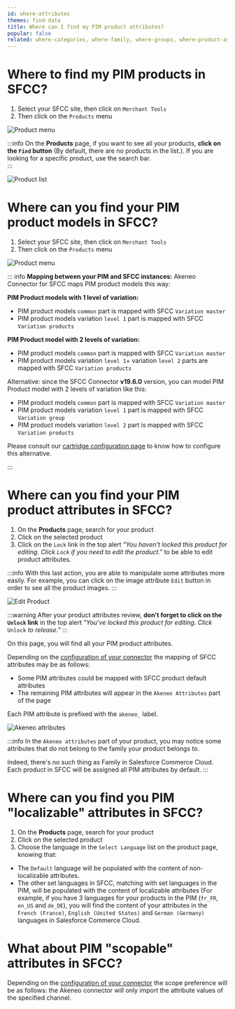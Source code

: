 ```yaml
---
id: where-attributes
themes: find-data
title: Where can I find my PIM product attributes?
popular: false
related: where-categories, where-family, where-groups, where-product-association, where-reference-entities
---
```


# Where to find my PIM products in SFCC?

1. Select your SFCC site, then click on `Merchant Tools`
2. Then click on the `Products` menu

![Product menu](../img/sfcc-where-products.png)

:::info
On the **Products** page, if you want to see all your products, **click on the `Find` button** (By default, there are no products in the list.).
If you are looking for a specific product, use the search bar.  
:::

![Product list](../img/sfcc-where-products-list.png)

# Where can you find your PIM product models in SFCC?

1. Select your SFCC site, then click on `Merchant Tools`
2. Then click on the `Products` menu

![Product menu](../img/sfcc-where-products.png)

::: info
**Mapping between your PIM and SFCC instances:**
Akeneo Connector for SFCC maps PIM product models this way:

**PIM Product models with 1 level of variation:**
- PIM product models `common` part is mapped with SFCC `Variation master`
- PIM product models variation `level 1` part is mapped with SFCC `Variation products`

**PIM Product model with 2 levels of variation:**
- PIM product models `common` part is mapped with SFCC `Variation master`
- PIM product models variation `level 1`+ variation `level 2` parts are mapped with SFCC `Variation products`

Alternative: since the SFCC Connector **v19.6.0** version, you can model PIM Product model with 2 levels of variation like this:
- PIM product models `common` part is mapped with SFCC `Variation master`
- PIM product models variation `level 1` part is mapped with SFCC `Variation group`
- PIM product models variation `level 2` part is mapped with SFCC `Variation products`

Please consult our [cartridge configuration page](05-mapping-configuration.html) to know how to configure this alternative.

:::

# Where can you find your PIM product attributes in SFCC?

1. On the **Products** page, search for your product
2. Click on the selected product
3. Click on the `Lock` link in the top alert *"You haven't locked this product for editing. Click `Lock` if you need to edit the product."* to be able to edit product attributes.

:::info
With this last action, you are able to manipulate some attributes more easily. For example, you can click on the image attribute `Edit` button in order to see all the product images.
:::

![Edit Product](../img/sfcc-where-edit-product.png)

:::warning
After your product attributes review, **don't forget to click on the `Unlock` link** in the top alert *"You've locked this product for editing. Click* `Unlock` *to release."*
:::

On this page, you will find all your PIM product attributes.

Depending on the [configuration of your connector](05-mapping-configuration.html) the mapping of SFCC attributes may be as follows:
- Some PIM attributes could be mapped with SFCC product default attributes
- The remaining PIM attributes will appear in the `Akeneo Attributes` part of the page

Each PIM attribute is prefixed with the ``akeneo_`` label.

![Akeneo attributes](../img/sfcc-akeneo-attributes.png)

:::info
In the `Akeneo attributes` part of your product, you may notice some attributes that do not belong to the family your product belongs to.

Indeed, there's no such thing as Family in Salesforce Commerce Cloud. Each product in SFCC will be assigned all PIM attributes by default.
:::

# Where can you find you PIM "localizable" attributes in SFCC?

1. On the **Products** page, search for your product
2. Click on the selected product
3. Choose the language in the `Select Language` list on the product page, knowing that:
- The `Default` language will be populated with the content of non-localizable attributes.
- The other set languages in SFCC, matching with set languages in the PIM, will be populated with the content of localizable attributes (For example, if you have 3 languages for your products in the PIM (`fr_FR`, `en_US` and `de_DE`), you will find the content of your attributes in the `French (France)`, `English (United States)` and `German (Germany)` languages in Salesforce Commerce Cloud.

# What about PIM "scopable" attributes in SFCC?

Depending on the [configuration of your connector](03-products-filter-configuration.html) the scope preference will be as follows: the Akeneo connector will only import the attribute values of the specified channel.
